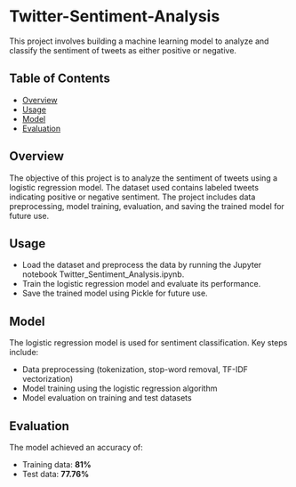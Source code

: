 # Twitter-Sentiment-Analysis

This project involves building a machine learning model to analyze and classify the sentiment of tweets as either positive or negative.

## Table of Contents

- [Overview](#overview)
- [Usage](#usage)
- [Model](#model)
- [Evaluation](#evaluation)


## Overview

The objective of this project is to analyze the sentiment of tweets using a logistic regression model. The dataset used contains labeled tweets indicating positive or negative sentiment. The project includes data preprocessing, model training, evaluation, and saving the trained model for future use.

## Usage

- Load the dataset and preprocess the data by running the Jupyter notebook Twitter_Sentiment_Analysis.ipynb.
- Train the logistic regression model and evaluate its performance.
- Save the trained model using Pickle for future use.

## Model

The logistic regression model is used for sentiment classification. Key steps include:

- Data preprocessing (tokenization, stop-word removal, TF-IDF vectorization)
- Model training using the logistic regression algorithm
- Model evaluation on training and test datasets

## Evaluation

The model achieved an accuracy of:

- Training data: **81%**
- Test data: **77.76%**
